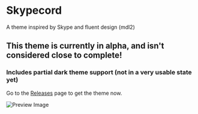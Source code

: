 # Skypecord
A theme inspired by Skype and fluent design (mdl2)

## **This theme is currently in alpha, and isn't considered close to complete!**
### Includes partial dark theme support (not in a very usable state yet)

Go to the [Releases](https://github.com/MasicoreLord/Skypecord/releases) page to get the theme now.

![Preview Image](https://i.imgur.com/A4bIlOd.png)
